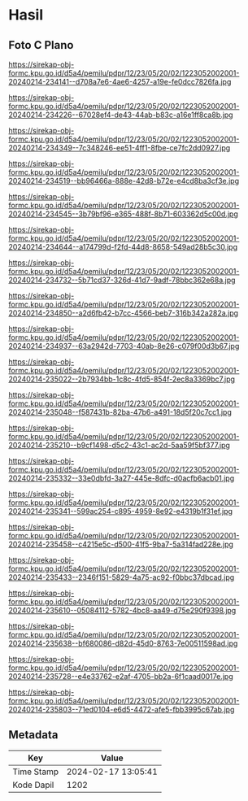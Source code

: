 # Hasil

## Foto C Plano

https://sirekap-obj-formc.kpu.go.id/d5a4/pemilu/pdpr/12/23/05/20/02/1223052002001-20240214-234141--d708a7e6-4ae6-4257-a19e-fe0dcc7826fa.jpg

https://sirekap-obj-formc.kpu.go.id/d5a4/pemilu/pdpr/12/23/05/20/02/1223052002001-20240214-234226--67028ef4-de43-44ab-b83c-a16e1ff8ca8b.jpg

https://sirekap-obj-formc.kpu.go.id/d5a4/pemilu/pdpr/12/23/05/20/02/1223052002001-20240214-234349--7c348246-ee51-4ff1-8fbe-ce7fc2dd0927.jpg

https://sirekap-obj-formc.kpu.go.id/d5a4/pemilu/pdpr/12/23/05/20/02/1223052002001-20240214-234519--bb96466a-888e-42d8-b72e-e4cd8ba3cf3e.jpg

https://sirekap-obj-formc.kpu.go.id/d5a4/pemilu/pdpr/12/23/05/20/02/1223052002001-20240214-234545--3b79bf96-e365-488f-8b71-603362d5c00d.jpg

https://sirekap-obj-formc.kpu.go.id/d5a4/pemilu/pdpr/12/23/05/20/02/1223052002001-20240214-234644--a174799d-f2fd-44d8-8658-549ad28b5c30.jpg

https://sirekap-obj-formc.kpu.go.id/d5a4/pemilu/pdpr/12/23/05/20/02/1223052002001-20240214-234732--5b71cd37-326d-41d7-9adf-78bbc362e68a.jpg

https://sirekap-obj-formc.kpu.go.id/d5a4/pemilu/pdpr/12/23/05/20/02/1223052002001-20240214-234850--a2d6fb42-b7cc-4566-beb7-316b342a282a.jpg

https://sirekap-obj-formc.kpu.go.id/d5a4/pemilu/pdpr/12/23/05/20/02/1223052002001-20240214-234937--63a2942d-7703-40ab-8e26-c079f00d3b67.jpg

https://sirekap-obj-formc.kpu.go.id/d5a4/pemilu/pdpr/12/23/05/20/02/1223052002001-20240214-235022--2b7934bb-1c8c-4fd5-854f-2ec8a3369bc7.jpg

https://sirekap-obj-formc.kpu.go.id/d5a4/pemilu/pdpr/12/23/05/20/02/1223052002001-20240214-235048--f587431b-82ba-47b6-a491-18d5f20c7cc1.jpg

https://sirekap-obj-formc.kpu.go.id/d5a4/pemilu/pdpr/12/23/05/20/02/1223052002001-20240214-235210--b9cf1498-d5c2-43c1-ac2d-5aa59f5bf377.jpg

https://sirekap-obj-formc.kpu.go.id/d5a4/pemilu/pdpr/12/23/05/20/02/1223052002001-20240214-235332--33e0dbfd-3a27-445e-8dfc-d0acfb6acb01.jpg

https://sirekap-obj-formc.kpu.go.id/d5a4/pemilu/pdpr/12/23/05/20/02/1223052002001-20240214-235341--599ac254-c895-4959-8e92-e4319b1f31ef.jpg

https://sirekap-obj-formc.kpu.go.id/d5a4/pemilu/pdpr/12/23/05/20/02/1223052002001-20240214-235458--c4215e5c-d500-41f5-9ba7-5a314fad228e.jpg

https://sirekap-obj-formc.kpu.go.id/d5a4/pemilu/pdpr/12/23/05/20/02/1223052002001-20240214-235433--2346f151-5829-4a75-ac92-f0bbc37dbcad.jpg

https://sirekap-obj-formc.kpu.go.id/d5a4/pemilu/pdpr/12/23/05/20/02/1223052002001-20240214-235610--05084112-5782-4bc8-aa49-d75e290f9398.jpg

https://sirekap-obj-formc.kpu.go.id/d5a4/pemilu/pdpr/12/23/05/20/02/1223052002001-20240214-235638--bf680086-d82d-45d0-8763-7e00511598ad.jpg

https://sirekap-obj-formc.kpu.go.id/d5a4/pemilu/pdpr/12/23/05/20/02/1223052002001-20240214-235728--e4e33762-e2af-4705-bb2a-6f1caad0017e.jpg

https://sirekap-obj-formc.kpu.go.id/d5a4/pemilu/pdpr/12/23/05/20/02/1223052002001-20240214-235803--71ed0104-e6d5-4472-afe5-fbb3995c67ab.jpg


## Metadata

| Key        | Value               |
| ---------- | ------------------- |
| Time Stamp | 2024-02-17 13:05:41 |
| Kode Dapil | 1202                |



